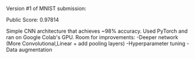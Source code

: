 Version #1 of MNIST submission:

Public Score: 0.97814

Simple CNN architecture that achieves ~98% accuracy. 
Used PyTorch and ran on Google Colab's GPU. Room for improvements:
-Deeper network (More Convolutional,Linear + add pooling layers)
-Hyperparameter tuning
-Data augmentation
